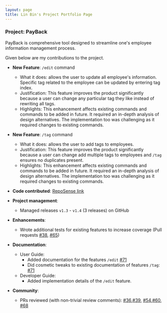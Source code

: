 ```yaml
---
layout: page
title: Lin Bin's Project Portfolio Page
---
```


### Project: PayBack

PayBack is comprehensive tool designed to streamline one's employee information management process.

Given below are my contributions to the project.

* **New Feature**: `/edit` command
    * What it does: allows the user to update all employee's information. Specific tag related to the employee can be updated by entering tag index.
    * Justification: This feature improves the product significantly because a user can change any particular tag they like instead of rewriting all tags.
    * Highlights: This enhancement affects existing commands and commands to be added in future. It required an in-depth analysis of design alternatives. The implementation too was challenging as it required changes to existing commands.

* **New Feature**: `/tag` command
  * What it does: allows the user to add tags to employees.
  * Justification: This feature improves the product significantly because a user can change add multiple tags to employees and `/tag` ensures no duplicates present.
  * Highlights: This enhancement affects existing commands and commands to be added in future. It required an in-depth analysis of design alternatives. The implementation too was challenging as it required changes to existing commands.

* **Code contributed**: [RepoSense link](https://nus-cs2103-ay2324s2.github.io/tp-dashboard/?search=linnn-7&breakdown=true&sort=groupTitle%20dsc&sortWithin=title&since=2024-02-23&timeframe=commit&mergegroup=&groupSelect=groupByRepos&checkedFileTypes=docs~functional-code~test-code~other)

* **Project management**:
    * Managed releases `v1.3` - `v1.4` (3 releases) on GitHub

* **Enhancements**:
    * Wrote additional tests for existing features to increase coverage (Pull requests [\#38](https://github.com/AY2324S2-CS2103T-T12-4/tp/commit/bc746a6c25726688baa51ef724506df650e6fbab), [\#65](https://github.com/AY2324S2-CS2103T-T12-4/tp/commit/6789649fcc31571334efc36fd7ee1ae42d1dbb98))

* **Documentation**:
    * User Guide:
        * Added documentation for the features `/edit` [\#71](https://github.com/AY2324S2-CS2103T-T12-4/tp/pull/71/file)
        * Did cosmetic tweaks to existing documentation of features `/tag`: [\#71](https://github.com/AY2324S2-CS2103T-T12-4/tp/pull/71/file)
    * Developer Guide:
        * Added implementation details of the `/edit` feature.

* **Community**:
    * PRs reviewed (with non-trivial review comments): [\#36](https://github.com/AY2324S2-CS2103T-T12-4/tp/pull/36),[\#39](https://github.com/AY2324S2-CS2103T-T12-4/tp/pull/39), [\#54](https://github.com/AY2324S2-CS2103T-T12-4/tp/pull/54),[\#60](https://github.com/AY2324S2-CS2103T-T12-4/tp/pull/60), [\#68](https://github.com/AY2324S2-CS2103T-T12-4/tp/pull/68)

